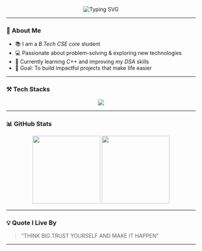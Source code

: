 <p align="center">
  <img src="https://readme-typing-svg.herokuapp.com?font=Fira+Code&size=28&pause=1000&color=F77F00&center=true&vCenter=true&width=550&lines=Hey+there!+👋;I'm+𝘼𝙗𝙞𝙜𝙖𝙞𝙡+𝘼𝙡𝙚𝙚𝙣+𝙕𝙖𝙘𝙝𝙖𝙧𝙞𝙖𝙝" alt="Typing SVG" />
</p>

---

### 🌟 About Me
- 📚 I am a *B.Tech CSE core* student  
- 💻 Passionate about problem-solving & exploring new technologies  
- 🚀 Currently learning *C++* and improving my *DSA* skills  
- 🎯 Goal: To build impactful projects that make life easier  

---

### ⚒️ Tech Stacks
<p align="center">
  <img src="https://skillicons.dev/icons?i=C++,python,git" />
</p>

---

### 📊 GitHub Stats
<p align="center">
  <img src="https://github-readme-stats.vercel.app/api?username=AbigailZachariah&show_icons=true&theme=tokyonight" height="180"/>
  <img src="https://github-readme-streak-stats.herokuapp.com/?user=AbigailZachariah&theme=tokyonight" height="180"/>
</p>

---

### 💡 Quote I Live By
> "THINK BIG.TRUST YOURSELF AND MAKE IT HAPPEN"

---
